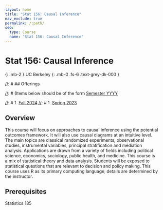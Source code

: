 ```yaml
---
layout: home
title: "Stat 156: Causal Inference"
nav_exclude: true
permalink: /:path/
seo:
  type: Course
  name: "Stat 156: Causal Inference"
---
```


# Stat 156: Causal Inference
{: .mb-2 }
UC Berkeley
{: .mb-0 .fs-6 .text-grey-dk-000 }


[//]: # ## Offerings

[//]: # (Items below should be of the form [Semester YYYY](semester-year)

[//]: # (Notably the paths should not have leading slashes in real sites.)

[//]: # 1. [Fall 2024](/fall-2024)
[//]: # 1. [Spring 2023](/spring-2023)

## Overview

This course will focus on approaches to causal inference using the potential outcomes framework. It will also use causal diagrams at an intuitive level. The main topics are classical randomized experiments, observational studies, instrumental variables, principal stratification and mediation analysis. Applications are drawn from a variety of fields including political science, economics, sociology, public health, and medicine. This course is a mix of statistical theory and data analysis. Students will be exposed to statistical questions that are relevant to decision and policy making. This course uses R as its primary computing language; details are determined by the instructor.

## Prerequisites

Statistics 135
